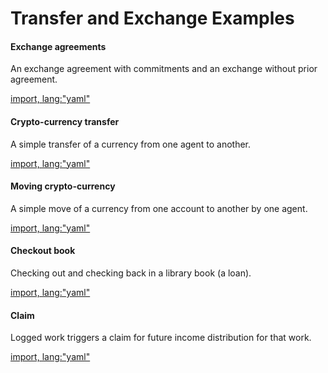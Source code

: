 # Transfer and Exchange Examples

#### Exchange agreements

An exchange agreement with commitments and an exchange without prior agreement.

[import, lang:"yaml"](../../exch-agreement.yaml)

#### Crypto-currency transfer

A simple transfer of a currency from one agent to another.

[import, lang:"yaml"](../../transfer-crypto.yaml)

#### Moving crypto-currency

A simple move of a currency from one account to another by one agent.

[import, lang:"yaml"](../../move-crypto.yaml)

#### Checkout book

Checking out and checking back in a library book (a loan).

[import, lang:"yaml"](../../checkout-book.yaml)

#### Claim

Logged work triggers a claim for future income distribution for that work.

[import, lang:"yaml"](../../claim.yaml)

